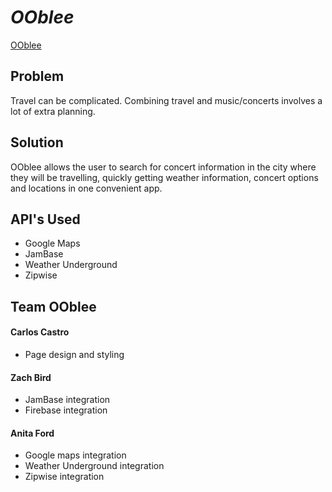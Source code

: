 # *OOblee*


[OOblee](http://stark-reef-29253.herokuapp.com/)

## Problem
Travel can be complicated. Combining travel and music/concerts involves a lot of extra planning.

## Solution
OOblee allows the user to search for concert information in the city where they will be travelling, quickly getting weather information, concert options and locations in one convenient app.

## API's Used
  * Google Maps
  * JamBase
  * Weather Underground
  * Zipwise

## Team OOblee

#### Carlos Castro
  * Page design and styling
#### Zach Bird
  * JamBase integration
  * Firebase integration
    
#### Anita Ford
  * Google maps integration
  * Weather Underground integration
  * Zipwise integration
